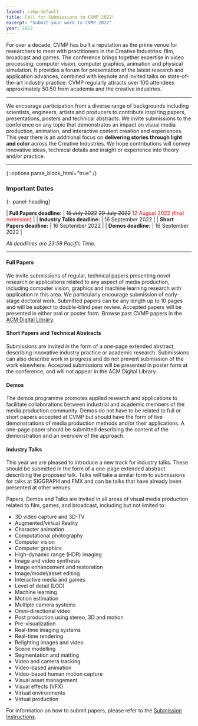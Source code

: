 ```yaml
---
layout: cvmp-default
title: Call for Submissions to CVMP 2022!
excerpt: "Submit your work to CVMP 2022"
year: 2022
---
```


For over a decade, CVMP has built a reputation as the prime venue for researchers to meet with practitioners in the Creative Industries: film, broadcast and games. The conference brings together expertise in video processing, computer vision, computer graphics, animation and physical simulation<!-- sponsored by ACM SIGGRAPH-->. It provides a forum for presentation of the latest research and application advances, combined with keynote and invited talks on state-of-the-art industry practice. CVMP regularly attracts over 100 attendees approximately 50:50 from academia and the creative industries.

---

We encourage participation from a diverse range of backgrounds including scientists, engineers, artists and producers to contribute inspiring papers, presentations, posters and technical abstracts. We invite submissions to the conference on any topic that demonstrates an impact on visual media production, animation, and interactive content creation and experiences. This year there is an additional focus on <strong>delivering stories through light and color</strong> across the Creative Industries. We hope contributions will convey innovative ideas, technical details and insight or experience into theory and/or practice.

---

{::options parse_block_html="true" /}
<div class="panel panel-info">
<h3> Important Dates </h3>
{: .panel-heading}
<div class="panel-body">

| __Full Papers deadline:__ | ~~15 July 2022~~ ~~29 July 2022~~ <span style="color:red">12 August 2022 (final extension)</span> |
| __Industry Talks deadline:__ | 16 September 2022 |
| __Short Papers deadline:__ | 16 September 2022 |
| __Demos deadline:__ | 16 September 2022 |

*All deadlines are 23:59 Pacific Time.*

</div>
</div>

---



#### Full Papers
We invite submissions of regular, technical papers presenting novel research or applications related to any aspect of media production, including computer vision, graphics and machine learning research with application in this area. We particularly encourage submission of early-stage doctoral work. Submitted papers can be any length up to 10 pages and will be subject to double-blind peer review. Accepted papers will be presented in either oral or poster form<!--, and will appear in the ACM Digital Library-->. Browse past CVMP papers in the [ACM Digital Library](https://dl.acm.org/conference/cvmp).


#### Short Papers and Technical Abstracts
Submissions are invited in the form of a one-page extended abstract, describing innovative industry practice or academic research. Submissions can also describe work in progress and do not prevent submission of the work elsewhere. Accepted submissions will be presented in poster form at the conference, and will not appear in the ACM Digital Library.


#### Demos
The demos programme promotes applied research and applications to facilitate collaborations between industrial and academic members of the media production community. Demos do not have to be related to full or short papers accepted at CVMP but should have the form of live demonstrations of media production methods and/or their applications. A one-page paper should be submitted describing the content of the demonstration and an overview of the approach.


#### Industry Talks
This year we are pleased to introduce a new track for industry talks. These should be submitted in the form of a one-page extended abstract describing the proposed talk. Talks will take a similar form to submissions for talks at SIGGRAPH and FMX and can be talks that have already been presented at other venues.

Papers, Demos and Talks are invited in all areas of visual media production related to film, games, and broadcast, including but not limited to:

- 3D video capture and 3D-TV
- Augmented/virtual Reality
- Character animation
- Computational photography
- Computer vision
- Computer graphics
- High-dynamic range (HDR) imaging
- Image and video synthesis
- Image enhancement and restoration
- Image/model/asset editing
- Interactive media and games
- Level of detail (LOD)
- Machine learning
- Motion estimation
- Multiple camera systems
- Omni-directional video
- Post production using stereo, 3D and motion
- Pre-visualization
- Real-time imaging systems
- Real-time rendering
- Relighting images and video
- Scene modelling
- Segmentation and matting
- Video and camera tracking
- Video-based animation
- Video-based human motion capture
- Visual asset management
- Visual effects (VFX)
- Virtual environments
- Virtual production

For information on how to submit papers, please refer to the [Submission Instructions]({{site.baseurl}}/2022/submission-instructions/).

